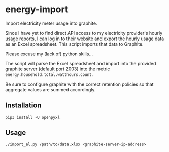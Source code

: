 # energy-import
Import electricity meter usage into graphite.

Since I have yet to find direct API access to my electricity provider's hourly usage reports, I can log in to their website and export the hourly usage data as an Excel spreadsheet. This script imports that data to Graphite.

Please excuse my (lack of) python skills...

The script will parse the Excel spreadsheet and import into the provided graphite server (default port 2003) into the metric `energy.household.total.watthours.count`.

Be sure to configure graphite with the correct retention policies so that aggregate values are summed accordingly.


## Installation

    pip3 install -U openpyxl

## Usage

    ./import_el.py /path/to/data.xlsx <graphite-server-ip-address>

